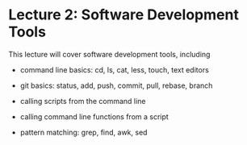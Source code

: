 # Lecture 2: Software Development Tools

This lecture will cover software development tools, including

- command line basics: cd, ls, cat, less, touch, text editors

- git basics: status, add, push, commit, pull, rebase, branch

- calling scripts from the command line

- calling command line functions from a script

- pattern matching: grep, find, awk, sed
